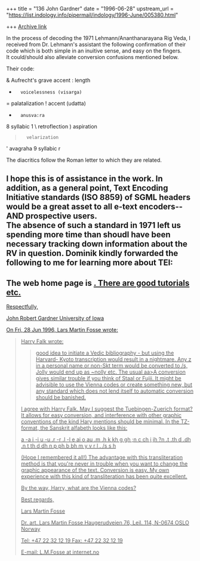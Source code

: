 +++
title = "136 John Gardner"
date = "1996-06-28"
upstream_url = "https://list.indology.info/pipermail/indology/1996-June/005380.html"

+++
[Archive link](https://list.indology.info/pipermail/indology/1996-June/005380.html)

In the process of decoding the 1971 Lehmann/Ananthanarayana Rig Veda, I 
received from Dr. Lehmann's assistant the following confirmation of their 
code which is both simple in an inuitive sense, and easy on the fingers.  
It could/should also alleviate conversion confusions mentioned below.

Their code:


&       Aufrecht's grave accent
:       length
-       voicelessness (visarga)
=       palatalization
!       accent (udatta)
+       anusva:ra
8       syllabic 1
\       retroflection
)       aspiration
>       velarization
'       avagraha
9       syllabic r

The diacritics follow the Roman letter to which they are related.

I hope this is of assistance in the work.  In addition, as a general 
point, Text Encoding Initiative standards (ISO 8859) of SGML headers 
would be a great asset to all e-text encoders-- AND prospective users.  
The absence of such a standard in 1971 left us spending more time than 
shoudl have been necessary tracking down information about the RV in 
question.  Dominik kindly forwarded the following to me for learning more 
about TEI:
-----------
The web home page is <a href="http://www.uic.edu/orgs/tei/">.
There are good tutorials etc.
-----------

Respectfully,

John Robert Gardner
University of Iowa

On Fri, 28 Jun 1996, Lars Martin Fosse wrote:

> 
> Harry Falk wrote:
> 
> >good idea to initiate a Vedic bibliography - but using the Harvard-
> >Kyoto transcription would result in a nightmare. Any z in a personal
> >name or non-Skt term would be converted to /s, Jolly would end up
> >as ~nolly etc. The usual aa>A conversion gives similar trouble if
> >you think of Staal or Fujii. It might be advisible to use the Vienna
> >codes or create something new, but any standard which does not lend
> >itself to automatic conversion should be banished.
> 
> I agree with Harry Falk. May I suggest the Tuebingen-Zuerich format? It
> allows for easy conversion, and interference with other graphic conventions
> of the kind Hary mentions should be minimal. In the TZ-format, the Sanskrit
> alfabeth looks like this:
> 
> a -a i -i u -u .r -r .l -l e ai o au .m .h k kh g gh ;n c ch j jh ?n .t .th
> d .dh .n t th d dh n p ph b bh m y v r l . /s s h
> 
> (Hope I remembered it all!) The advantage with this transliteration method
> is that you're never in trouble when you want to change the graphic
> appearance of the text. Conversion is easy. My own experience with this
> kind of transliteration has been quite excellent.
> 
> By the way, Harry, what are the Vienna codes?
> 
> Best regards,
> 
> Lars Martin Fosse
> 
> 
> 
> Dr. art. Lars Martin Fosse
> Haugerudveien 76, Leil. 114,
> N-0674 OSLO Norway
> 
> Tel: +47 22 32 12 19
> Fax: +47 22 32 12 19
> 
> E-mail: L.M.Fosse at internet.no
> 
> 
> 





